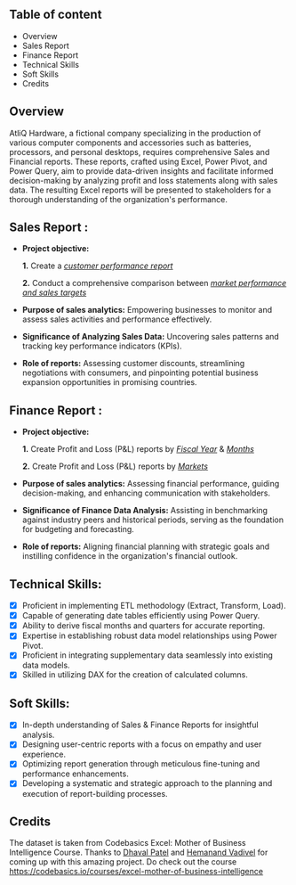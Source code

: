 ## Table of content
- Overview
- Sales Report
- Finance Report
- Technical Skills
- Soft Skills
- Credits

## Overview
AtliQ Hardware, a fictional company specializing in the production of various computer components and accessories such as batteries, processors, and personal desktops, requires comprehensive Sales and Financial reports. These reports, crafted using Excel, Power Pivot, and Power Query, aim to provide data-driven insights and facilitate informed decision-making by analyzing profit and loss statements along with sales data. The resulting Excel reports will be presented to stakeholders for a thorough understanding of the organization's performance.

## Sales Report :

- **Project objective:** 

    **1.** Create a _[customer performance report](https://github.com/kuchbhiarnav/AtliQ-Harware-Excel-Reports/blob/c880827939f01253dff4ef08bdbff147d36e681d/Customer%20Performance%20Report.pdf)_ 

    **2.** Conduct a comprehensive comparison between _[market performance and sales targets](https://github.com/kuchbhiarnav/AtliQ-Harware-Excel-Reports/blob/fcb2f45c221301514791cfcbb5a27e66514a6fc5/Market%20Performance%20vs%20Target%20Report.pdf)_

- **Purpose of sales analytics:** Empowering businesses to monitor and assess sales activities and performance effectively.

- **Significance of Analyzing Sales Data:** Uncovering sales patterns and tracking key performance indicators (KPIs).

- **Role of reports:** Assessing customer discounts, streamlining negotiations with consumers, and pinpointing potential business expansion opportunities in promising countries.


## Finance Report :

- **Project objective:** 

    **1.** Create Profit and Loss (P&L) reports by _[Fiscal Year](https://github.com/kuchbhiarnav/AtliQ-Harware-Excel-Reports/blob/fcb2f45c221301514791cfcbb5a27e66514a6fc5/P%20%26%20L%20Year-wise%20Report.pdf)_ & _[Months](https://github.com/kuchbhiarnav/AtliQ-Harware-Excel-Reports/blob/fcb2f45c221301514791cfcbb5a27e66514a6fc5/P%20%26%20L%20Month-wise%20Report.pdf)_ 

   **2.** Create Profit and Loss (P&L) reports by _[Markets](https://github.com/kuchbhiarnav/AtliQ-Harware-Excel-Reports/blob/fcb2f45c221301514791cfcbb5a27e66514a6fc5/Market%20Performance%20vs%20Target%20Report.pdf)_

- **Purpose of sales analytics:** Assessing financial performance, guiding decision-making, and enhancing communication with stakeholders.
  
- **Significance of Finance Data Analysis:** Assisting in benchmarking against industry peers and historical periods, serving as the foundation for budgeting and forecasting.

- **Role of reports:** Aligning financial planning with strategic goals and instilling confidence in the organization's financial outlook.


## Technical Skills:
- [x]	Proficient in implementing ETL methodology (Extract, Transform, Load).
- [x]	Capable of generating date tables efficiently using Power Query.
- [x]	Ability to derive fiscal months and quarters for accurate reporting.
- [x]	Expertise in establishing robust data model relationships using Power Pivot.
- [x]	Proficient in integrating supplementary data seamlessly into existing data models.
- [x]	Skilled in utilizing DAX for the creation of calculated columns.

## Soft Skills:
- [x]	In-depth understanding of Sales & Finance Reports for insightful analysis.
- [x]	Designing user-centric reports with a focus on empathy and user experience.
- [x]	Optimizing report generation through meticulous fine-tuning and performance enhancements.
- [x]	Developing a systematic and strategic approach to the planning and execution of report-building processes.

## Credits
The dataset is taken from Codebasics Excel: Mother of Business Intelligence Course. Thanks to [Dhaval Patel](https://www.linkedin.com/in/dhavalsays/) and [Hemanand Vadivel](https://www.linkedin.com/in/dhavalsays/) for coming up with this amazing project. Do check out the course  
https://codebasics.io/courses/excel-mother-of-business-intelligence
